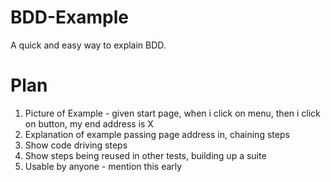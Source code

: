 # BDD-Example
A quick and easy way to explain BDD.

# Plan
1. Picture of Example - given start page, when i click on menu, then i click on button, my end address is X
2. Explanation of example passing page address in, chaining steps
3. Show code driving steps
4. Show steps being reused in other tests, building up a suite
5. Usable by anyone - mention this early